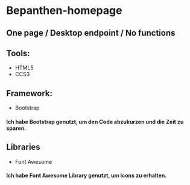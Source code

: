 # Bepanthen-homepage

## One page / Desktop endpoint / No functions

## Tools:

- HTML5
- CCS3

## Framework:

- Bootstrap

#### Ich habe Bootstrap genutzt, um den Code abzukurzen und die Zeit zu sparen.

## Libraries

- Font Awesome

#### Ich habe Font Awesome Library genutzt, um Icons zu erhalten.
